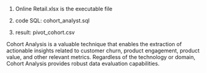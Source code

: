 1. Online Retail.xlsx is the executable file


3. code SQL: cohort_analyst.sql


4. result: pivot_cohort.csv

Cohort Analysis is a valuable technique that enables the extraction of actionable insights related to customer churn, product engagement, product value, and other relevant metrics. Regardless of the technology or domain, Cohort Analysis provides robust data evaluation capabilities. 
